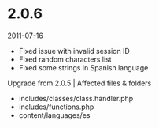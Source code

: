 # 2.0.6

2011-07-16

- Fixed issue with invalid session ID
- Fixed random characters list
- Fixed some strings in Spanish language

Upgrade from 2.0.5 | Affected files & folders

- includes/classes/class.handler.php
- includes/functions.php
- content/languages/es
